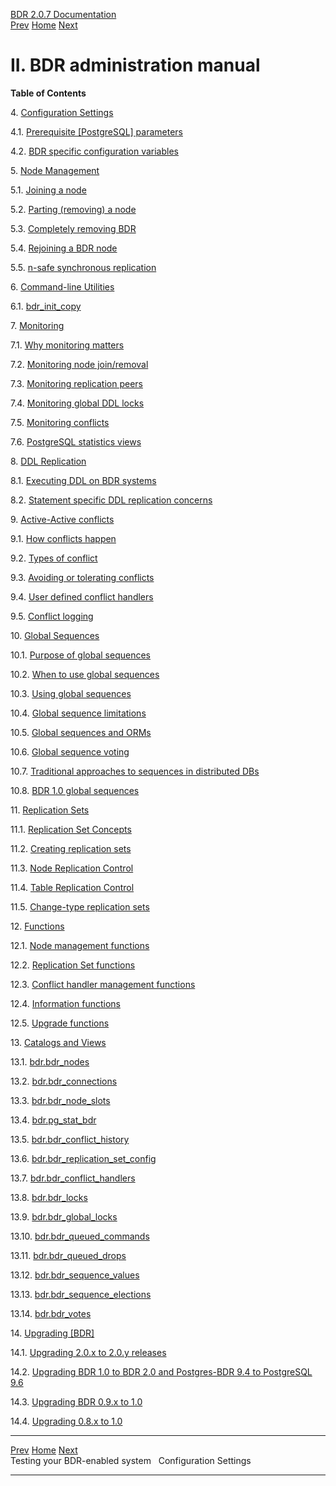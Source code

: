   [BDR 2.0.7 Documentation](README.md)                                                                                     
  [Prev](quickstart-testing.md "Testing your BDR-enabled system")   [Home](README.md)        [Next](settings.md "Configuration Settings")  



# II. BDR administration manual

**Table of Contents**

4\. [Configuration Settings](settings.md)

4.1. [Prerequisite [PostgreSQL]
parameters](settings-prerequisite.md)

4.2. [BDR specific configuration
variables](bdr-configuration-variables.md)

5\. [Node Management](node-management.md)

5.1. [Joining a node](node-management-joining.md)

5.2. [Parting (removing) a node](node-management-removing.md)

5.3. [Completely removing BDR](node-management-disabling.md)

5.4. [Rejoining a BDR node](node-management-rejoining.md)

5.5. [n-safe synchronous replication](node-management-synchronous.md)

6\. [Command-line Utilities](commands.md)

6.1. [bdr_init_copy](command-bdr-init-copy.md)

7\. [Monitoring](monitoring.md)

7.1. [Why monitoring matters](monitoring-why.md)

7.2. [Monitoring node join/removal](monitoring-node-join-remove.md)

7.3. [Monitoring replication peers](monitoring-peers.md)

7.4. [Monitoring global DDL locks](monitoring-ddl-lock.md)

7.5. [Monitoring conflicts](monitoring-conflict-stats.md)

7.6. [PostgreSQL statistics views](monitoring-postgres-stats.md)

8\. [DDL Replication](ddl-replication.md)

8.1. [Executing DDL on BDR systems](ddl-replication-advice.md)

8.2. [Statement specific DDL replication
concerns](ddl-replication-statements.md)

9\. [Active-Active conflicts](conflicts.md)

9.1. [How conflicts happen](conflicts-how.md)

9.2. [Types of conflict](conflicts-types.md)

9.3. [Avoiding or tolerating conflicts](conflicts-avoidance.md)

9.4. [User defined conflict
handlers](conflicts-user-defined-handlers.md)

9.5. [Conflict logging](conflicts-logging.md)

10\. [Global Sequences](global-sequences.md)

10.1. [Purpose of global sequences](global-sequences-purpose.md)

10.2. [When to use global sequences](global-sequences-when.md)

10.3. [Using global sequences](global-sequence-usage.md)

10.4. [Global sequence limitations](global-sequence-limitations.md)

10.5. [Global sequences and ORMs](global-sequences-orms.md)

10.6. [Global sequence voting](global-sequence-voting.md)

10.7. [Traditional approaches to sequences in distributed
DBs](global-sequences-alternatives.md)

10.8. [BDR 1.0 global sequences](global-sequences-bdr10.md)

11\. [Replication Sets](replication-sets.md)

11.1. [Replication Set Concepts](replication-sets-concepts.md)

11.2. [Creating replication sets](replication-sets-creation.md)

11.3. [Node Replication Control](replication-sets-nodes.md)

11.4. [Table Replication Control](replication-sets-tables.md)

11.5. [Change-type replication sets](replication-sets-changetype.md)

12\. [Functions](functions.md)

12.1. [Node management functions](functions-node-mgmt.md)

12.2. [Replication Set functions](functions-replication-sets.md)

12.3. [Conflict handler management
functions](functions-conflict-handlers.md)

12.4. [Information functions](functions-information.md)

12.5. [Upgrade functions](functions-upgrade.md)

13\. [Catalogs and Views](catalogs-views.md)

13.1. [bdr.bdr_nodes](catalog-bdr-nodes.md)

13.2. [bdr.bdr_connections](catalog-bdr-connections.md)

13.3. [bdr.bdr_node_slots](catalog-bdr-node-slots.md)

13.4. [bdr.pg_stat_bdr](catalog-pg-stat-bdr.md)

13.5. [bdr.bdr_conflict_history](catalog-bdr-conflict-history.md)

13.6.
[bdr.bdr_replication_set_config](catalog-bdr-replication-set-config.md)

13.7. [bdr.bdr_conflict_handlers](catalog-bdr-conflict-handlers.md)

13.8. [bdr.bdr_locks](catalog-bdr-locks.md)

13.9. [bdr.bdr_global_locks](catalog-bdr-global-locks.md)

13.10. [bdr.bdr_queued_commands](catalog-bdr-queued-commands.md)

13.11. [bdr.bdr_queued_drops](catalog-bdr-queued-drops.md)

13.12. [bdr.bdr_sequence_values](catalog-bdr-sequence-values.md)

13.13. [bdr.bdr_sequence_elections](catalog-bdr-sequence-elections.md)

13.14. [bdr.bdr_votes](catalog-bdr-votes.md)

14\. [Upgrading [BDR]](upgrade.md)

14.1. [Upgrading 2.0.x to 2.0.y releases](x4421.md)

14.2. [Upgrading BDR 1.0 to BDR 2.0 and Postgres-BDR 9.4 to PostgreSQL
9.6](x4424.md)

14.3. [Upgrading BDR 0.9.x to 1.0](x4537.md)

14.4. [Upgrading 0.8.x to 1.0](x4541.md)



  ------------------------------------------------ ----------------------------------- --------------------------------------
  [Prev](quickstart-testing.md)    [Home](README.md)    [Next](settings.md)  
  Testing your BDR-enabled system                                                                      Configuration Settings
  ------------------------------------------------ ----------------------------------- --------------------------------------
